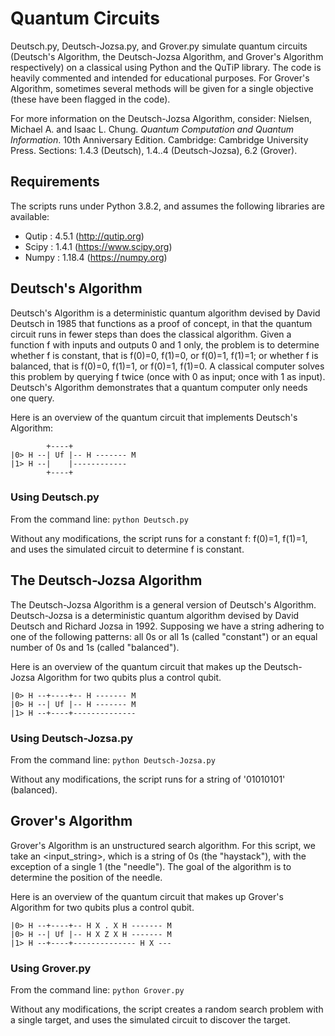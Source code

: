 # Quantum Circuits

Deutsch.py, Deutsch-Jozsa.py, and Grover.py simulate quantum circuits (Deutsch's Algorithm, the Deutsch-Jozsa Algorithm, and Grover's Algorithm respectively) on a classical using Python and the QuTiP library.  The code is heavily commented and intended for educational purposes.  For Grover's Algorithm, sometimes several methods will be given for a single objective (these have been flagged in the code).

For more information on the Deutsch-Jozsa Algorithm, consider: Nielsen, Michael A. and Isaac L. Chung. _Quantum Computation and Quantum Information_.  10th Anniversary Edition.  Cambridge: Cambridge University Press.  Sections: 1.4.3 (Deutsch), 1.4..4 (Deutsch-Jozsa), 6.2 (Grover).

## Requirements

The scripts runs under Python 3.8.2, and assumes the following libraries are available:

* Qutip : 4.5.1  (http://qutip.org)
* Scipy : 1.4.1  (https://www.scipy.org)
* Numpy : 1.18.4 (https://numpy.org)

## Deutsch's Algorithm

Deutsch's Algorithm  is a deterministic quantum algorithm devised by David Deutsch in 1985 that functions as a proof of concept, in that the quantum circuit runs in fewer steps than does the classical algorithm.  Given a function f with inputs and outputs 0 and 1 only, the problem is to determine whether f is constant, that is f(0)=0, f(1)=0, or f(0)=1, f(1)=1; or whether f is balanced, that is f(0)=0, f(1)=1, or f(0)=1, f(1)=0.  A classical computer solves this problem by querying f twice (once with 0 as input; once with 1 as input).  Deutsch's Algorithm demonstrates that a quantum computer only needs one query.

Here is an overview of the quantum circuit that implements Deutsch's Algorithm:

            +----+
    |0> H --| Uf |-- H ------- M
    |1> H --|    |------------
            +----+
### Using Deutsch.py

From the command line:
`python Deutsch.py`

Without any modifications, the script runs for a constant f: f(0)=1, f(1)=1, and uses the simulated circuit to determine f is constant.

## The Deutsch-Jozsa Algorithm

The Deutsch-Jozsa Algorithm is a general version of Deutsch's Algorithm.  Deutsch-Jozsa is a deterministic quantum algorithm devised by David Deutsch and Richard Jozsa in 1992.  Supposing we have a string adhering to one of the following patterns: all 0s or all 1s (called "constant") or an equal number of 0s and 1s (called "balanced").

Here is an overview of the quantum circuit that makes up the Deutsch-Jozsa Algorithm for two qubits plus a control qubit.

    |0> H --+----+-- H ------- M
    |0> H --| Uf |-- H ------- M
    |1> H --+----+--------------

### Using Deutsch-Jozsa.py

From the command line:
`python Deutsch-Jozsa.py`

Without any modifications, the script runs for a string of '01010101' (balanced).

## Grover's Algorithm

Grover's Algorithm is an unstructured search algorithm.  For this script, we take an <input_string>, which is a string of 0s (the "haystack"), with the exception of a single 1 (the "needle").  The goal of the algorithm is to determine the position of the needle.

Here is an overview of the quantum circuit that makes up Grover's Algorithm for two qubits plus a control qubit.

    |0> H --+----+-- H X . X H ------- M
    |0> H --| Uf |-- H X Z X H ------- M
    |1> H --+----+-------------- H X ---

### Using Grover.py

From the command line:
`python Grover.py`

Without any modifications, the script creates a random search problem with a single target, and uses the simulated circuit to discover the target.
